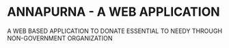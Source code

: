 # ANNAPURNA - A WEB APPLICATION
A WEB BASED APPLICATION TO DONATE ESSENTIAL TO NEEDY THROUGH NON-GOVERNMENT ORGANIZATION
